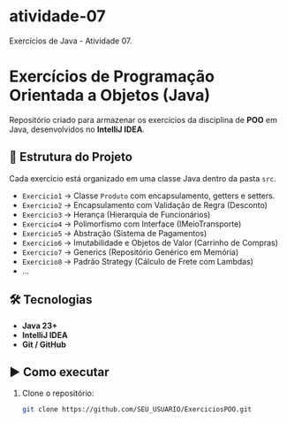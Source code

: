 # atividade-07
Exercícios de Java - Atividade 07.
# Exercícios de Programação Orientada a Objetos (Java)

Repositório criado para armazenar os exercícios da disciplina de **POO** em Java, desenvolvidos no **IntelliJ IDEA**.  

## 🚀 Estrutura do Projeto
Cada exercício está organizado em uma classe Java dentro da pasta `src`.  
- `Exercicio1` → Classe `Produto` com encapsulamento, getters e setters.  
- `Exercicio2` → Encapsulamento com Validação de Regra (Desconto)
- `Exercicio3` → Herança (Hierarquia de Funcionários)
- `Exercicio4` → Polimorfismo com Interface (IMeioTransporte)
- `Exercicio5` → Abstração (Sistema de Pagamentos)
- `Exercicio6` → Imutabilidade e Objetos de Valor (Carrinho de Compras)
- `Exercicio7` → Generics (Repositório Genérico em Memória)
- `Exercicio8` → Padrão Strategy (Cálculo de Frete com Lambdas)
- ...  

## 🛠️ Tecnologias
- **Java 23+**  
- **IntelliJ IDEA**  
- **Git / GitHub**  

## ▶️ Como executar
1. Clone o repositório:
   ```bash
   git clone https://github.com/SEU_USUARIO/ExerciciosPOO.git

